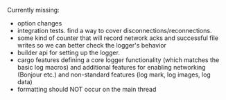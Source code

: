 Currently missing:

- option changes
- integration tests. find a way to cover disconnections/reconnections.
- some kind of counter that will record network acks and successful file writes so we can better check the logger's behavior
- builder api for setting up the logger.
- cargo features defining a core logger functionality (which matches the basic log macros) and additional features for enabling networking (Bonjour etc.) and non-standard features (log mark, log images, log data)
- formatting should NOT occur on the main thread
